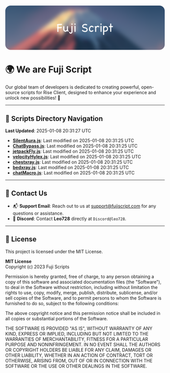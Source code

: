 ![Banner](.github/b.webp)

# 🌍 **We are Fuji Script**

Our global team of developers is dedicated to creating powerful, open-source scripts for Rise Client, designed to enhance your experience and unlock new possibilities! 🌟

---
<!-- SCRIPTS_NAVIGATION_START -->
## 📂 **Scripts Directory Navigation**

**Last Updated**: 2025-01-08 20:31:27 UTC

- **[SilentAura.js](scripts/SilentAura.js)**: Last modified on 2025-01-08 20:31:25 UTC
- **[ChatBypass.js](scripts/ChatBypass.js)**: Last modified on 2025-01-08 20:31:25 UTC
- **[jetpackFly.js](scripts/jetpackFly.js)**: Last modified on 2025-01-08 20:31:25 UTC
- **[velocityHylex.js](scripts/velocityHylex.js)**: Last modified on 2025-01-08 20:31:25 UTC
- **[chestxray.js](scripts/chestxray.js)**: Last modified on 2025-01-08 20:31:25 UTC
- **[bedxray.js](scripts/bedxray.js)**: Last modified on 2025-01-08 20:31:25 UTC
- **[chatMacro.js](scripts/chatMacro.js)**: Last modified on 2025-01-08 20:31:25 UTC

<!-- SCRIPTS_NAVIGATION_END -->

---

## 💬 **Contact Us**  
- 📬 **Support Email**: Reach out to us at [support@fujiscript.com](mailto:support@fujiscript.com) for any questions or assistance.  
- 💬 **Discord**: Contact **Leo728** directly at `Discord@leo728`.

---

## 📜 **License**

This project is licensed under the MIT License.  

**MIT License**  
Copyright (c) 2023 Fuji Scripts  

Permission is hereby granted, free of charge, to any person obtaining a copy of this software and associated documentation files (the "Software"), to deal in the Software without restriction, including without limitation the rights to use, copy, modify, merge, publish, distribute, sublicense, and/or sell copies of the Software, and to permit persons to whom the Software is furnished to do so, subject to the following conditions:  

The above copyright notice and this permission notice shall be included in all copies or substantial portions of the Software.  

THE SOFTWARE IS PROVIDED "AS IS", WITHOUT WARRANTY OF ANY KIND, EXPRESS OR IMPLIED, INCLUDING BUT NOT LIMITED TO THE WARRANTIES OF MERCHANTABILITY, FITNESS FOR A PARTICULAR PURPOSE AND NONINFRINGEMENT. IN NO EVENT SHALL THE AUTHORS OR COPYRIGHT HOLDERS BE LIABLE FOR ANY CLAIM, DAMAGES OR OTHER LIABILITY, WHETHER IN AN ACTION OF CONTRACT, TORT OR OTHERWISE, ARISING FROM, OUT OF OR IN CONNECTION WITH THE SOFTWARE OR THE USE OR OTHER DEALINGS IN THE SOFTWARE.  
